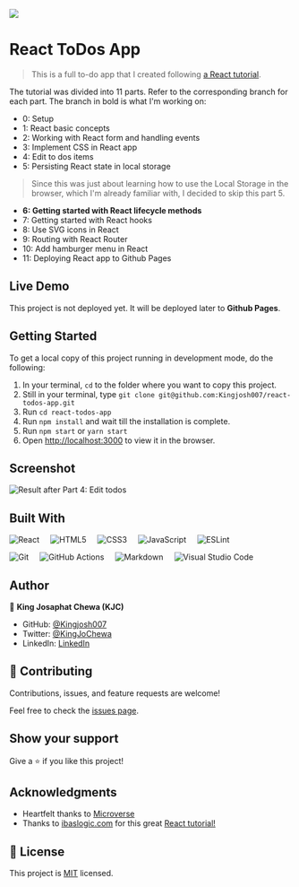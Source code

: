 ![](https://img.shields.io/badge/Microverse-blueviolet)

# React ToDos App

> This is a full to-do app that I created following [a React tutorial](https://ibaslogic.com/react-tutorial-for-beginners/).

The tutorial was divided into 11 parts. Refer to the corresponding branch for each part. The branch in bold is what I'm working on:

- 0: Setup
- 1: React basic concepts
- 2: Working with React form and handling events
- 3: Implement CSS in React app
- 4: Edit to dos items
- 5: Persisting React state in local storage
> Since this was just about learning how to use the Local Storage in the browser, which I'm already familiar with, I decided to skip this part 5.

- **6: Getting started with React lifecycle methods**
- 7: Getting started with React hooks
- 8: Use SVG icons in React
- 9: Routing with React Router
- 10: Add hamburger menu in React
- 11: Deploying React app to Github Pages


## Live Demo

This project is not deployed yet. It will be deployed later to **Github Pages**.

## Getting Started

To get a local copy of this project running in development mode, do the following: 

1. In your terminal, `cd` to the folder where you want to copy this project.
2. Still in your terminal, type `git clone git@github.com:Kingjosh007/react-todos-app.git`
3. Run `cd react-todos-app`
4. Run `npm install` and wait till the installation is complete.
5. Run `npm start` or `yarn start`
6. Open [http://localhost:3000](http://localhost:3000) to view it in the browser.


## Screenshot

![Result after Part 4: Edit todos](screenshots/4-edit-todos.gif)

## Built With

![React](https://img.shields.io/badge/react-%2320232a.svg?style=for-the-badge&logo=react&logoColor=%2361DAFB) &nbsp; &nbsp; ![HTML5](https://img.shields.io/badge/html5-%23E34F26.svg?style=for-the-badge&logo=html5&logoColor=white) &nbsp; &nbsp; 	![CSS3](https://img.shields.io/badge/css3-%231572B6.svg?style=for-the-badge&logo=css3&logoColor=white) &nbsp; &nbsp; ![JavaScript](https://img.shields.io/badge/javascript-%23323330.svg?style=for-the-badge&logo=javascript&logoColor=%23F7DF1E) &nbsp; &nbsp; ![ESLint](https://img.shields.io/badge/ESLint-4B3263?style=for-the-badge&logo=eslint&logoColor=white)

![Git](https://img.shields.io/badge/git-%23F05033.svg?style=for-the-badge&logo=git&logoColor=white) &nbsp; &nbsp; ![GitHub Actions](https://img.shields.io/badge/githubactions-%232671E5.svg?style=for-the-badge&logo=githubactions&logoColor=white) &nbsp; &nbsp; ![Markdown](https://img.shields.io/badge/markdown-%23000000.svg?style=for-the-badge&logo=markdown&logoColor=white) &nbsp; &nbsp; ![Visual Studio Code](https://img.shields.io/badge/Visual%20Studio%20Code-0078d7.svg?style=for-the-badge&logo=visual-studio-code&logoColor=white) 


## Author

👤 **King Josaphat Chewa (KJC)**

- GitHub: [@Kingjosh007](https://github.com/Kingjosh007)
- Twitter: [@KingJoChewa](https://twitter.com/KingJoChewa)
- LinkedIn: [LinkedIn](https://www.linkedin.com/in/king-josaphat-chewa-aa154011b/)


## 🤝 Contributing

Contributions, issues, and feature requests are welcome!

Feel free to check the [issues page](../../issues/).

## Show your support

Give a ⭐️ if you like this project!

## Acknowledgments

- Heartfelt thanks to [Microverse](https://www.microverse.org/)
- Thanks to [ibaslogic.com](https://ibaslogic.com/) for this great [React tutorial!](https://ibaslogic.com/react-tutorial-for-beginners/)

## 📝 License

This project is [MIT](./MIT.md) licensed.